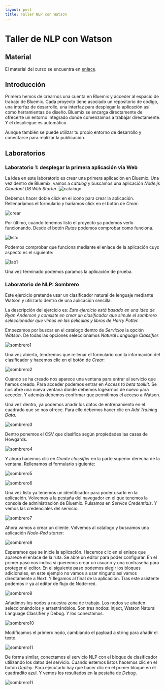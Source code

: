 ```yaml
---
layout: post
title: Taller NLP con Watson
---
```



# Taller de NLP con Watson

## Material
El material del curso se encuentra en [enlace](https://ibm.ent.box.com/s/2qw5uodjhoqltv7m4nle9b2dzzoco8og).

## Introducción

Primero hemos de crearnos una cuenta en Bluemix y acceder al espacio de trabajo de Bluemix.
Cada proyecto tiene asociado un repositorio de código, una interfaz de desarrollo, una interfaz para desplegar la aplicación
así como herramientas de diseño. Bluemix se encarga directamente de ofrecerte un entorno integrado donde comenzamos a
trabajar directamente. Y el despliegue es automático.

Aunque también se puede utilizar tu propio entorno de desarrollo y conectarse para realizar la publicación.

## Laboratorios

### Laboratorio 1: desplegar la primera aplicación via Web

La idea en este laboratorio es crear una primera aplicación en Bluemix. Una vez dentro de Bluemix, vamos a *catalog* y buscamos una aplicación *Node.js Cloudant DB Web Starter*.
![catalogo](2017-04-21-img/img1.PNG)

Debemos hacer doble click en el icono para crear la aplicación. Rellenaríamos el formulario y haríamos click en el botón de *Crear*.

![crear](2017-04-21-img/img2.PNG)

Por último, cuando tenemos listo el proyecto ya podemos verlo funcionando. Desde el botón *Rutas* podemos comprobar como funciona.

![listo](2017-04-21-img/img3.PNG)

Podemos comprobar que funciona mediante el enlace de la aplicación cuyo aspecto es el siguiente:

![lab1](2017-04-21-img/img4.PNG)

Una vez terminado podemos paramos la aplicación de prueba.

### Laboratorio de NLP: Sombrero

Este ejercicio pretende usar un clasificador natural de lenguaje mediante Watson y utilizarlo dentro de una aplicación
sencilla. 

La descripción del ejercicio es: *Este ejercicio está basado en una idea de Ryan Anderson y consiste en crear un clasificador que simule el sombrero seleccionador que vimos en las películas y libros de Harry Potter.*

Empezamos por buscar en el catalogo dentro de *Servicios* la opción *Watson*. De todas las opciones seleccionamos *Natural Language Classifier*.
 
![sombrero1](2017-04-21-img/img5.PNG)

Una vez abierto, tendremos que rellenar el formulario con la información del clasificador y hacemos clic en el botón de *Crear*:

![sombrero2](2017-04-21-img/img6.PNG)

Cuando se ha creado nos aparece una ventana para entrar al servicio que hemos creado. Para acceder podemos entrar en *Access to beta toolkit*.
Se nos abre una nueva ventana donde debemos logearnos de nuevo para acceder. Y además debemos confirmar que permitimos el acceso a Watson.

Una vez dentro, ya podemos añadir los datos de entrenamiento en el cuadrado que se nos ofrece. Para ello debemos hacer clic en *Add Training Data*.

![sombrero3](2017-04-21-img/img7.PNG)

Dentro ponemos el CSV que clasifica según propiedades las casas de Howgards.

![sombrero4](2017-04-21-img/img8.PNG)

Y ahora hacemos clic en *Create classifier* en la parte superior derecha de la ventana. Rellenamos el formulario
siguiente:

![sombrero5](2017-04-21-img/img9.PNG)

![sombrero6](2017-04-21-img/img10.PNG)

Una vez listo ya tenemos un identificador para poder usarlo en la aplicación. Volvemos a la pestaña del navegador en el que tenemos la consola de administración de Bluemix. Pulsamos en *Service Credentials*.
Y vemos las credenciales del servicio.

![sombrero7](2017-04-21-img/img12.PNG)

Ahora vamos a crear un cliente. Volvemos al catalogo y buscamos una aplicación *Node-Red starter*:

![sombrero8](2017-04-21-img/img13.PNG)

Esperamos que se inicie la aplicación. Hacemos clic en el enlace que aparece el enlace de la ruta. Se abre un editor
para poder configurar. En el primer paso nos indica si queremos crear un usuario y una contraseña para proteger el editor.
En el siguiente paso podemos elegir los bloques adicionales, en este ejemplo no vamos a usar ninguno así vamos directamente a 
*Next*. Y llegamos al final de la aplicación. Tras este asistente podemos ir ya al editor de flujo de Node-red.

![sombrero9](2017-04-21-img/img14.PNG)

 Añadimos los nodos a nuestra zona de trabajo. Los nodos se añaden seleccionándolos y arrastrándolos. Son tres nodos: Inject, Watson Natural Language Classifier y Debug.
 Y los conectamos.

![sombrero10](2017-04-21-img/img15.PNG)

Modificamos el primero nodo, cambiando el payload a string para añadir el texto. 

![sombrero11](2017-04-21-img/img16.PNG)

De forma similar, conectamos el servicio NLP con el bloque de clasificador utilizando los datos del servicio.
Cuando estemos listos hacemos clic en el botón *Deploy*.
Para ejecutarlo hay que hacer clic en el primer bloque en el cuadradito azul. Y vemos los resultados en la pestaña de *Debug*.

![sombrero11](2017-04-21-img/img17.PNG)

